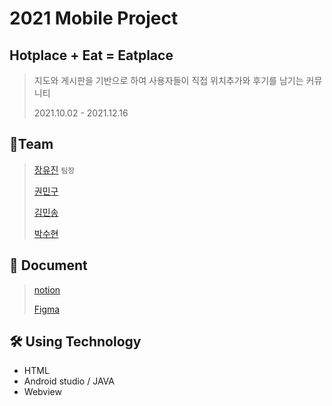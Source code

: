 # 2021 Mobile Project
## Hotplace + Eat = Eatplace
> 지도와 게시판을 기반으로 하여 사용자들이 직접 위치추가와 후기를 남기는 커뮤니티
> 
> 2021.10.02 - 2021.12.16


## 🤼‍Team
> [장유진][jlink] `팀장`
> 
> [권민구][klink]
> 
> [김민송][mlink]
> 
> [박수현][plink]

[jlink]: https://github.com/youjin8739
[klink]: https://github.com/kwon-mingoo-3596
[mlink]: https://github.com/kmin3560
[plink]: https://github.com/sue0725


## 📄 Document
> [notion][notion]
> 
> [Figma][figma]

[notion]: https://outrageous-wizard-29b.notion.site/SW-2e3ec0e13ea24476894b75b16330c5cc
[figma]: https://www.figma.com/file/ZneZHoIfBwNZiZZexglHum/Untitled


## 🛠️ Using Technology
- HTML 
- Android studio / JAVA
- Webview
